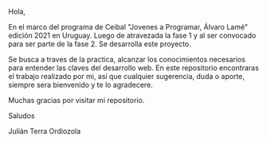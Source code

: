 Hola, 

En el marco del programa de Ceibal "Jovenes a Programar, Álvaro Lamé" edición 2021 en Uruguay.
Luego de atravezada la fase 1 y al ser convocado para ser parte de la fase 2. Se desarrolla este proyecto.

Se busca a traves de la practica, alcanzar los conocimientos necesarios para entender las claves del desarrollo web. 
En este repositorio encontraras el trabajo realizado por mi, asi que cualquier sugerencia, duda o aporte, siempre sera
bienvenido y te lo agradecere. 

Muchas gracias por visitar mi repositorio.

Saludos

Julián Terra Ordiozola
